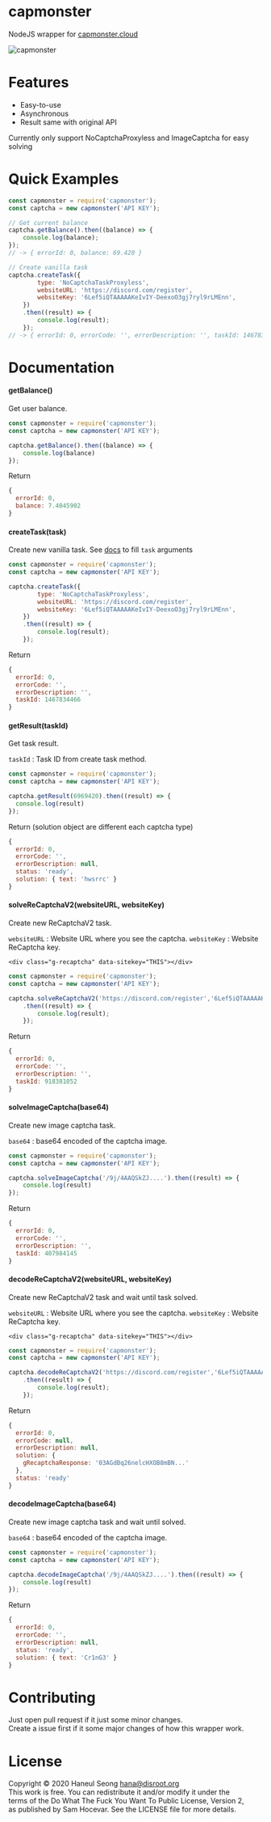 # capmonster

NodeJS wrapper for [capmonster.cloud](https://capmonster.cloud)

![capmonster](https://nodei.co/npm/capmonster.png?downloads=true&downloadRank=true&stars=true)

# Features

- Easy-to-use
- Asynchronous
- Result same with original API
  
Currently only support NoCaptchaProxyless and ImageCaptcha for easy solving

# Quick Examples

```js
const capmonster = require('capmonster');
const captcha = new capmonster('API KEY');

// Get current balance
captcha.getBalance().then((balance) => {
	console.log(balance);
});
// -> { errorId: 0, balance: 69.420 }

// Create vanilla task
captcha.createTask({
		type: 'NoCaptchaTaskProxyless',
		websiteURL: 'https://discord.com/register',
		websiteKey: '6Lef5iQTAAAAAKeIvIY-DeexoO3gj7ryl9rLMEnn',
	})
	.then((result) => {
		console.log(result);
    });
// -> { errorId: 0, errorCode: '', errorDescription: '', taskId: 1467834466 }
```

# Documentation

#### getBalance()

Get user balance.

```js
const capmonster = require('capmonster');
const captcha = new capmonster('API KEY');

captcha.getBalance().then((balance) => {
    console.log(balance)
});
```
Return
```js
{ 
  errorId: 0,
  balance: 7.4045902
}
```

#### createTask(task)

Create new vanilla task.
See [docs](https://zennolab.atlassian.net/wiki/spaces/APIS/pages/557229/Captcha+Task+Types) to fill ``task`` arguments

```js
const capmonster = require('capmonster');
const captcha = new capmonster('API KEY');

captcha.createTask({
		type: 'NoCaptchaTaskProxyless',
		websiteURL: 'https://discord.com/register',
		websiteKey: '6Lef5iQTAAAAAKeIvIY-DeexoO3gj7ryl9rLMEnn',
	})
	.then((result) => {
		console.log(result);
    });
```
Return
```js
{ 
  errorId: 0,
  errorCode: '',
  errorDescription: '',
  taskId: 1467834466
}
```

#### getResult(taskId)

Get task result.

``taskId`` : Task ID from create task method.

```js
const capmonster = require('capmonster');
const captcha = new capmonster('API KEY');

captcha.getResult(6969420).then((result) => {
  console.log(result)
});
```
Return (solution object are different each captcha type)
```js
{
  errorId: 0,
  errorCode: '',
  errorDescription: null,
  status: 'ready',
  solution: { text: 'hwsrrc' }
}
```

#### solveReCaptchaV2(websiteURL, websiteKey)

Create new ReCaptchaV2 task.

``websiteURL`` : Website URL where you see the captcha.
``websiteKey`` : Website ReCaptcha key.

``<div class="g-recaptcha" data-sitekey="THIS"></div>``

```js
const capmonster = require('capmonster');
const captcha = new capmonster('API KEY');

captcha.solveReCaptchaV2('https://discord.com/register','6Lef5iQTAAAAAKeIvIY-DeexoO3gj7ryl9rLMEnn')
	.then((result) => {
		console.log(result);
	});
```
Return
```js
{ 
  errorId: 0,
  errorCode: '',
  errorDescription: '',
  taskId: 918381052
}
```

#### solveImageCaptcha(base64)

Create new image captcha task.

``base64`` :  base64 encoded of the captcha image.

```js
const capmonster = require('capmonster');
const captcha = new capmonster('API KEY');

captcha.solveImageCaptcha('/9j/4AAQSkZJ....').then((result) => {
	console.log(result)
});
```
Return
```js
{ 
  errorId: 0,
  errorCode: '',
  errorDescription: '',
  taskId: 407984145
}
```

#### decodeReCaptchaV2(websiteURL, websiteKey)

Create new ReCaptchaV2 task and wait until task solved.

``websiteURL`` : Website URL where you see the captcha.
``websiteKey`` : Website ReCaptcha key.

``<div class="g-recaptcha" data-sitekey="THIS"></div>``

```js
const capmonster = require('capmonster');
const captcha = new capmonster('API KEY');

captcha.decodeReCaptchaV2('https://discord.com/register','6Lef5iQTAAAAAKeIvIY-DeexoO3gj7ryl9rLMEnn')
	.then((result) => {
		console.log(result);
	});
```
Return
```js
{
  errorId: 0,
  errorCode: null,
  errorDescription: null,
  solution: {
    gRecaptchaResponse: '03AGdBq26nelcHXOB8mBN...'
  },
  status: 'ready'
}
```

#### decodeImageCaptcha(base64)

Create new image captcha task and wait until solved.

``base64`` :  base64 encoded of the captcha image.

```js
const capmonster = require('capmonster');
const captcha = new capmonster('API KEY');

captcha.decodeImageCaptcha('/9j/4AAQSkZJ....').then((result) => {
	console.log(result)
});
```
Return
```js
{
  errorId: 0,
  errorCode: '',
  errorDescription: null,
  status: 'ready',
  solution: { text: 'Cr1nG3' }
}
```

# Contributing

Just open pull request if it just some minor changes.  
Create a issue first if it some major changes of how this wrapper work.

# License

Copyright © 2020 Haneul Seong <hana@disroot.org>  
This work is free. You can redistribute it and/or modify it under the  
terms of the Do What The Fuck You Want To Public License, Version 2,  
as published by Sam Hocevar. See the LICENSE file for more details.  